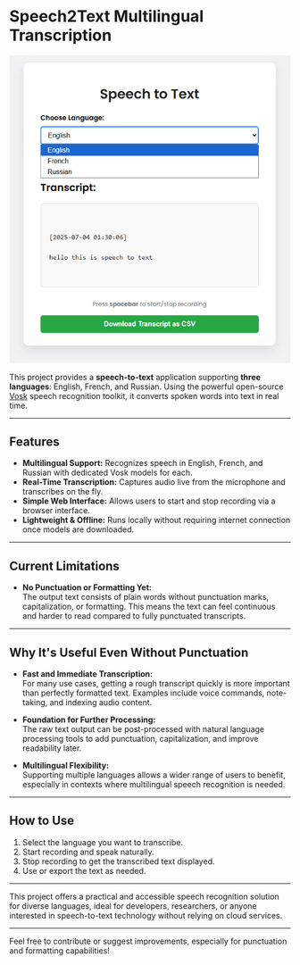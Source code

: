 # Speech2Text Multilingual Transcription
![Speech2Text Demo](speech2text_image.png)

This project provides a **speech-to-text** application supporting **three languages**: English, French, and Russian. Using the powerful open-source [Vosk](https://alphacephei.com/vosk/) speech recognition toolkit, it converts spoken words into text in real time.

---

## Features

- **Multilingual Support:** Recognizes speech in English, French, and Russian with dedicated Vosk models for each.
- **Real-Time Transcription:** Captures audio live from the microphone and transcribes on the fly.
- **Simple Web Interface:** Allows users to start and stop recording via a browser interface.
- **Lightweight & Offline:** Runs locally without requiring internet connection once models are downloaded.

---

## Current Limitations

- **No Punctuation or Formatting Yet:**  
  The output text consists of plain words without punctuation marks, capitalization, or formatting. This means the text can feel continuous and harder to read compared to fully punctuated transcripts.

---

## Why It's Useful Even Without Punctuation

- **Fast and Immediate Transcription:**  
  For many use cases, getting a rough transcript quickly is more important than perfectly formatted text. Examples include voice commands, note-taking, and indexing audio content.

- **Foundation for Further Processing:**  
  The raw text output can be post-processed with natural language processing tools to add punctuation, capitalization, and improve readability later.

- **Multilingual Flexibility:**  
  Supporting multiple languages allows a wider range of users to benefit, especially in contexts where multilingual speech recognition is needed.

---

## How to Use

1. Select the language you want to transcribe.
2. Start recording and speak naturally.
3. Stop recording to get the transcribed text displayed.
4. Use or export the text as needed.

---

This project offers a practical and accessible speech recognition solution for diverse languages, ideal for developers, researchers, or anyone interested in speech-to-text technology without relying on cloud services.

---

Feel free to contribute or suggest improvements, especially for punctuation and formatting capabilities!
